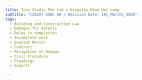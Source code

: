 ```yaml
---
title: Icon Studio Pte Ltd v Kingsley Khoo Hoi Leng
subtitle: "[2020] SGDC 60 / Decision Date: 18\_March\_2020"
tags:
  - Building and Construction Law
  - Damages for defects
  - Delay in completion
  - Incomplete work
  - Quantum Meruit
  - Contract
  - Mitigation of damage
  - Civil Procedure
  - Pleadings
  - Experts

---
```


